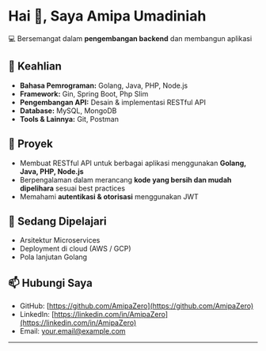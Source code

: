 # Hai 👋, Saya Amipa Umadiniah

💻 Bersemangat dalam **pengembangan backend** dan membangun aplikasi

## 🔧 Keahlian

- **Bahasa Pemrograman:** Golang, Java, PHP, Node.js
- **Framework:** Gin, Spring Boot, Php Slim
- **Pengembangan API:** Desain & implementasi RESTful API  
- **Database:** MySQL, MongoDB  
- **Tools & Lainnya:** Git, Postman

## 📂 Proyek 

- Membuat RESTful API untuk berbagai aplikasi menggunakan **Golang, Java, PHP, Node.js**  
- Berpengalaman dalam merancang **kode yang bersih dan mudah dipelihara** sesuai best practices  
- Memahami **autentikasi & otorisasi** menggunakan JWT  

## 🌱 Sedang Dipelajari

- Arsitektur Microservices  
- Deployment di cloud (AWS / GCP)  
- Pola lanjutan Golang  

## 📫 Hubungi Saya

- GitHub: [https://github.com/AmipaZero](https://github.com/AmipaZero)  
- LinkedIn: [https://linkedin.com/in/AmipaZero](https://linkedin.com/in/AmipaZero)  
- Email: your.email@example.com  

---
